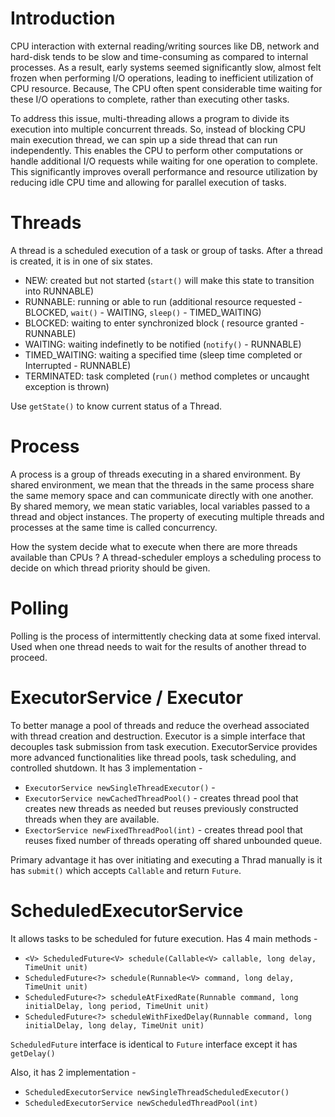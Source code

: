 # Introduction
CPU interaction with external reading/writing sources like DB, network and hard-disk tends to be slow and time-consuming as compared to internal processes. As a result, early systems seemed significantly slow, almost felt frozen when performing I/O operations, leading to inefficient utilization of CPU resource. Because, The CPU often spent considerable time waiting for these I/O operations to complete, rather than executing other tasks.

To address this issue, multi-threading allows a program to divide its execution into multiple concurrent threads. So, instead of blocking CPU main execution thread, we can spin up a side thread that can run independently. This enables the CPU to perform other computations or handle additional I/O requests while waiting for one operation to complete. This significantly improves overall performance and resource utilization by reducing idle CPU time and allowing for parallel execution of tasks.

# Threads
A thread is a scheduled execution of a task or group of tasks. After a thread is created, it is in one of six states.
- NEW: created but not started (`start()` will make this state to transition into RUNNABLE)
- RUNNABLE: running or able to run (additional resource requested - BLOCKED, `wait()` - WAITING, `sleep()` - TIMED_WAITING)
- BLOCKED: waiting to enter synchronized block ( resource granted - RUNNABLE)
- WAITING: waiting indefinetly to be notified (`notify()` - RUNNABLE)
- TIMED_WAITING: waiting a specified time (sleep time completed or Interrupted - RUNNABLE)
- TERMINATED: task completed (`run()` method completes or uncaught exception is thrown)

Use `getState()` to know current status of a Thread.

# Process
A process is a group of threads executing in a shared environment. By shared environment, we mean that the threads in the same process share the same memory space and can communicate directly with one another. By shared memory, we mean static variables, local variables passed to a thread and object instances. The property of executing multiple threads and processes at the same time is called concurrency.

How the system decide what to execute when there are more threads available than CPUs ?
A thread-scheduler employs a scheduling process to decide on which thread priority should be given.

# Polling
Polling is the process of intermittently checking data at some fixed interval. Used when one thread needs to wait for the results of another thread to proceed.

# ExecutorService / Executor
To better manage a pool of threads and reduce the overhead associated with thread creation and destruction. Executor is a simple interface that decouples task submission from task execution. ExecutorService provides more advanced functionalities like thread pools, task scheduling, and controlled shutdown. It has 3 implementation -
- `ExecutorService newSingleThreadExecutor()` - 
- `ExecutorService newCachedThreadPool()` - creates thread pool that creates new threads as needed but reuses previously constructed threads when they are available.
- `ExectorService newFixedThreadPool(int)` - creates thread pool that reuses fixed number of threads operating off shared unbounded queue.

Primary advantage it has over initiating and executing a Thrad manually is it has `submit()` which accepts `Callable` and return `Future`.

# ScheduledExecutorService
It allows tasks to be scheduled for future execution. Has 4 main methods -
- `<V> ScheduledFuture<V> schedule(Callable<V> callable, long delay, TimeUnit unit)`
- `ScheduledFuture<?> schedule(Runnable<V> command, long delay, TimeUnit unit)`
- `ScheduledFuture<?> scheduleAtFixedRate(Runnable command, long initialDelay, long period, TimeUnit unit)`
- `ScheduledFuture<?> scheduleWithFixedDelay(Runnable command, long initialDelay, long delay, TimeUnit unit)`

`ScheduledFuture` interface is identical to `Future` interface except it has `getDelay()`

Also, it has 2 implementation -
- `ScheduledExecutorService newSingleThreadScheduledExecutor()`
- `ScheduledExecutorService newScheduledThreadPool(int)`
